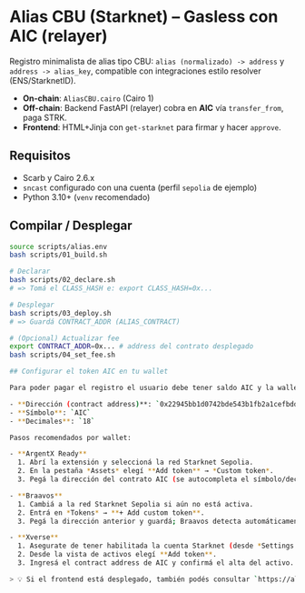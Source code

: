 # Alias CBU (Starknet) – Gasless con AIC (relayer)

Registro minimalista de alias tipo CBU: `alias (normalizado) -> address` y `address -> alias_key`,
compatible con integraciones estilo resolver (ENS/StarknetID).

- **On-chain**: `AliasCBU.cairo` (Cairo 1)
- **Off-chain**: Backend FastAPI (relayer) cobra en **AIC** vía `transfer_from`, paga STRK.
- **Frontend**: HTML+Jinja con `get-starknet` para firmar y hacer `approve`.

## Requisitos

- Scarb y Cairo 2.6.x
- `sncast` configurado con una cuenta (perfil `sepolia` de ejemplo)
- Python 3.10+ (`venv` recomendado)

## Compilar / Desplegar

```bash
source scripts/alias.env
bash scripts/01_build.sh

# Declarar
bash scripts/02_declare.sh
# => Tomá el CLASS_HASH e: export CLASS_HASH=0x...

# Desplegar
bash scripts/03_deploy.sh
# => Guardá CONTRACT_ADDR (ALIAS_CONTRACT)

# (Opcional) Actualizar fee
export CONTRACT_ADDR=0x... # address del contrato desplegado
bash scripts/04_set_fee.sh

## Configurar el token AIC en tu wallet

Para poder pagar el registro el usuario debe tener saldo AIC y la wallet tiene que reconocer el token. El contrato actual de AIC en **Starknet Sepolia** es:

- **Dirección (contract address)**: `0x22945bb1d0742bde543b1fb2a1cefbddeaf4a907d53cb28c0e2fb37f6fcc544`
- **Símbolo**: `AIC`
- **Decimales**: `18`

Pasos recomendados por wallet:

- **ArgentX Ready**
  1. Abrí la extensión y seleccioná la red Starknet Sepolia.
  2. En la pestaña *Assets* elegí **Add token** → *Custom token*.
  3. Pegá la dirección del contrato AIC (se autocompleta el símbolo/decimales) y confirmá.

- **Braavos**
  1. Cambiá a la red Starknet Sepolia si aún no está activa.
  2. Entrá en *Tokens* → **+ Add custom token**.
  3. Pegá la dirección anterior y guardá; Braavos detecta automáticamente los metadatos del token.

- **Xverse**
  1. Asegurate de tener habilitada la cuenta Starknet (desde *Settings → Manage accounts*).
  2. Desde la vista de activos elegí **Add token**.
  3. Ingresá el contract address de AIC y confirmá el alta del activo.

> 💡 Si el frontend está desplegado, también podés consultar `https://alias-cbu-relayer.vercel.app/api/config` para verificar la dirección del token y el fee configurado por el relayer.
